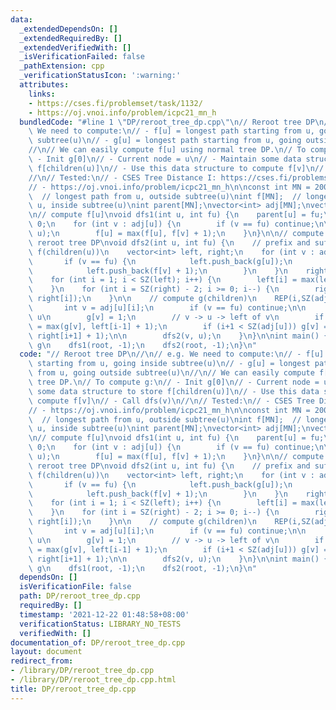 ```yaml
---
data:
  _extendedDependsOn: []
  _extendedRequiredBy: []
  _extendedVerifiedWith: []
  _isVerificationFailed: false
  _pathExtension: cpp
  _verificationStatusIcon: ':warning:'
  attributes:
    links:
    - https://cses.fi/problemset/task/1132/
    - https://oj.vnoi.info/problem/icpc21_mn_h
  bundledCode: "#line 1 \"DP/reroot_tree_dp.cpp\"\n// Reroot tree DP\n//\n// e.g.\
    \ We need to compute:\n// - f[u] = longest path starting from u, going inside\
    \ subtree(u)\n// - g[u] = longest path starting from u, going outside subtree(u)\n\
    //\n// We can easily compute f[u] using normal tree DP.\n// To compute g:\n//\
    \ - Init g[0]\n// - Current node = u\n// - Maintain some data structure to store\
    \ f[children(u)]\n// - Use this data structure to compute f[v]\n// - Call dfs(v)\n\
    //\n// Tested:\n// - CSES Tree Distance I: https://cses.fi/problemset/task/1132/\n\
    // - https://oj.vnoi.info/problem/icpc21_mn_h\n\nconst int MN = 200111;\nint g[MN];\
    \  // longest path from u, outside subtree(u)\nint f[MN];  // longest path from\
    \ u, inside subtree(u)\nint parent[MN];\nvector<int> adj[MN];\nvector<int> paths_from_u[MN];\n\
    \n// compute f[u]\nvoid dfs1(int u, int fu) {\n    parent[u] = fu;\n    f[u] =\
    \ 0;\n    for (int v : adj[u]) {\n        if (v == fu) continue;\n\n        dfs1(v,\
    \ u);\n        f[u] = max(f[u], f[v] + 1);\n    }\n}\n\n// compute g[u], using\
    \ reroot tree DP\nvoid dfs2(int u, int fu) {\n    // prefix and suffix max, for\
    \ f(children(u))\n    vector<int> left, right;\n    for (int v : adj[u]) {\n \
    \       if (v == fu) {\n            left.push_back(g[u]);\n        } else {\n\
    \            left.push_back(f[v] + 1);\n        }\n    }\n    right = left;\n\
    \    for (int i = 1; i < SZ(left); i++) {\n        left[i] = max(left[i-1], left[i]);\n\
    \    }\n    for (int i = SZ(right) - 2; i >= 0; i--) {\n        right[i] = max(right[i+1],\
    \ right[i]);\n    }\n\n    // compute g(children)\n    REP(i,SZ(adj[u])) {\n \
    \       int v = adj[u][i];\n        if (v == fu) continue;\n\n        // v ->\
    \ u\n        g[v] = 1;\n        // v -> u -> left of v\n        if (i > 0) g[v]\
    \ = max(g[v], left[i-1] + 1);\n        if (i+1 < SZ(adj[u])) g[v] = max(g[v],\
    \ right[i+1] + 1);\n\n        dfs2(v, u);\n    }\n}\n\nint main() {\n    // init\
    \ g\n    dfs1(root, -1);\n    dfs2(root, -1);\n}\n"
  code: "// Reroot tree DP\n//\n// e.g. We need to compute:\n// - f[u] = longest path\
    \ starting from u, going inside subtree(u)\n// - g[u] = longest path starting\
    \ from u, going outside subtree(u)\n//\n// We can easily compute f[u] using normal\
    \ tree DP.\n// To compute g:\n// - Init g[0]\n// - Current node = u\n// - Maintain\
    \ some data structure to store f[children(u)]\n// - Use this data structure to\
    \ compute f[v]\n// - Call dfs(v)\n//\n// Tested:\n// - CSES Tree Distance I: https://cses.fi/problemset/task/1132/\n\
    // - https://oj.vnoi.info/problem/icpc21_mn_h\n\nconst int MN = 200111;\nint g[MN];\
    \  // longest path from u, outside subtree(u)\nint f[MN];  // longest path from\
    \ u, inside subtree(u)\nint parent[MN];\nvector<int> adj[MN];\nvector<int> paths_from_u[MN];\n\
    \n// compute f[u]\nvoid dfs1(int u, int fu) {\n    parent[u] = fu;\n    f[u] =\
    \ 0;\n    for (int v : adj[u]) {\n        if (v == fu) continue;\n\n        dfs1(v,\
    \ u);\n        f[u] = max(f[u], f[v] + 1);\n    }\n}\n\n// compute g[u], using\
    \ reroot tree DP\nvoid dfs2(int u, int fu) {\n    // prefix and suffix max, for\
    \ f(children(u))\n    vector<int> left, right;\n    for (int v : adj[u]) {\n \
    \       if (v == fu) {\n            left.push_back(g[u]);\n        } else {\n\
    \            left.push_back(f[v] + 1);\n        }\n    }\n    right = left;\n\
    \    for (int i = 1; i < SZ(left); i++) {\n        left[i] = max(left[i-1], left[i]);\n\
    \    }\n    for (int i = SZ(right) - 2; i >= 0; i--) {\n        right[i] = max(right[i+1],\
    \ right[i]);\n    }\n\n    // compute g(children)\n    REP(i,SZ(adj[u])) {\n \
    \       int v = adj[u][i];\n        if (v == fu) continue;\n\n        // v ->\
    \ u\n        g[v] = 1;\n        // v -> u -> left of v\n        if (i > 0) g[v]\
    \ = max(g[v], left[i-1] + 1);\n        if (i+1 < SZ(adj[u])) g[v] = max(g[v],\
    \ right[i+1] + 1);\n\n        dfs2(v, u);\n    }\n}\n\nint main() {\n    // init\
    \ g\n    dfs1(root, -1);\n    dfs2(root, -1);\n}\n"
  dependsOn: []
  isVerificationFile: false
  path: DP/reroot_tree_dp.cpp
  requiredBy: []
  timestamp: '2021-12-22 01:48:58+08:00'
  verificationStatus: LIBRARY_NO_TESTS
  verifiedWith: []
documentation_of: DP/reroot_tree_dp.cpp
layout: document
redirect_from:
- /library/DP/reroot_tree_dp.cpp
- /library/DP/reroot_tree_dp.cpp.html
title: DP/reroot_tree_dp.cpp
---
```

